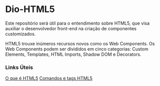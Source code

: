 # Dio-HTML5

Este repositório será útil para o entendimento sobre HTML5, que visa auxiliar o desenvolvedor front-end na criação de componentes customizados.

HTML5 trouxe inúmeros recursos novos como os Web Components. 
Os Web Components podem ser divididos em cinco categorias: Custom Elements, Templates, HTML Imports, Shadow DOM e Decorators.

### Links Úteis
[O que é HTML5](https://www.devmedia.com.br/o-que-e-o-html5/25820)
[Comandos e tags HTML5](https://www.devmedia.com.br/comandos-e-tags-html5/23618)
